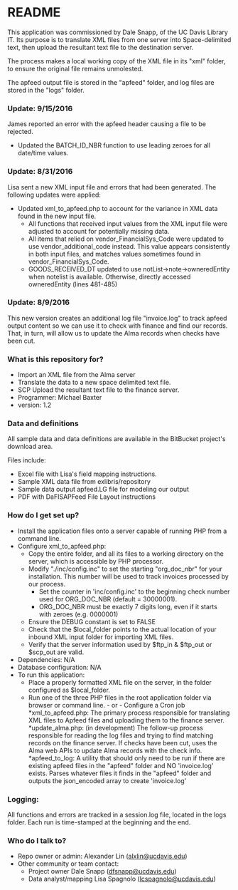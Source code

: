 # README #

This application was commissioned by Dale Snapp, of the UC Davis Library IT.  Its purpose is to translate XML files from one server into Space-delimited text, then upload the resultant text file to the destination server.

The process makes a local working copy of the XML file in its "xml" folder, to ensure the original file remains unmolested.

The apfeed output file is stored in the "apfeed" folder, and log files are stored in the "logs" folder.

### Update: 9/15/2016 ###

James reported an error with the apfeed header causing a file to be rejected.

* Updated the BATCH_ID_NBR function to use leading zeroes for all date/time values.

### Update: 8/31/2016 ###

Lisa sent a new XML input file and errors that had been generated.  The following updates were applied:

* Updated xml_to_apfeed.php to account for the variance in XML data found in the new input file.
	* All functions that received input values from the XML input file were adjusted to account for potentially missing data.
	* All items that relied on vendor_FinancialSys_Code were updated to use vendor_additional_code instead. This value appears consistently in both input files, and matches values sometimes found in vendor_FinancialSys_Code.
	* GOODS_RECEIVED_DT updated to use notList->note->owneredEntity when notelist is available. Otherwise, directly accessed owneredEntity (lines 481-485)

### Update: 8/9/2016 ###

This new version creates an additional log file "invoice.log" to track apfeed output content so we can use it to check with finance and find our records.  That, in turn, will allow us to update the Alma records when checks have been cut. 

### What is this repository for? ###

* Import an XML file from the Alma server
* Translate the data to a new space delimited text file.
* SCP Upload the resultant text file to the finance server.
* Programmer: Michael Baxter
* version: 1.2

### Data and definitions ###

All sample data and data definitions are available in the BitBucket project's download area.

Files include:
* Excel file with Lisa's field mapping instructions.
* Sample XML data file from exlibris/repository
* Sample data output apfeed.LG file for modeling our output
* PDF with DaFISAPFeed File Layout instructions

### How do I get set up? ###

* Install the application files onto a server capable of running PHP from a command line.
* Configure xml_to_apfeed.php:
    * Copy the entire folder, and all its files to a working directory on the server, which is accessible by PHP processor.
    * Modify "./inc/config.inc" to set the starting "org_doc_nbr" for your installation. This number will be used to track invoices processed by our process.
    	* Set the counter in 'inc/config.inc' to the beginning check number used for ORG_DOC_NBR (default = 30000001). 
    	* ORG_DOC_NBR must be exactly 7 digits long, even if it starts with zeroes (e.g. 0000001)
    * Ensure the DEBUG constant is set to FALSE
    * Check that the $local_folder points to the actual location of your inbound XML input folder for importing XML files.
    * Verify that the server information used by $ftp_in & $ftp_out or $scp_out are valid.
* Dependencies:  N/A
* Database configuration:  N/A
* To run this application: 
    * Place a properly formatted XML file on the server, in the folder configured as $local_folder.
    * Run one of the three PHP files in the root application folder via browser or command line. - or - Configure a Cron job
    	*xml_to_apfeed.php:  The primary process responsible for translating XML files to Apfeed files and uploading them to the finance server.
    	*update_alma.php: (in development) The follow-up process responsible for reading the log files and trying to find matching records on the finance server. If checks have been cut, uses the Alma web APIs to update Alma records with the check info.
    	*apfeed_to_log:  A utility that should only need to be run if there are existing apfeed files in the "apfeed" folder and NO 'invoice.log' exists. Parses whatever files it finds in the "apfeed" folder and outputs the json_encoded array to create 'invoice.log'
    

### Logging: ###

All functions and errors are tracked in a session.log file, located in the logs folder.  Each run is time-stamped at the beginning and the end.

### Who do I talk to? ###

* Repo owner or admin: Alexander Lin (alxlin@ucdavis.edu)  
* Other community or team contact: 
    * Project owner Dale Snapp (dfsnapp@ucdavis.edu)
    * Data analyst/mapping Lisa Spagnolo (lcspagnolo@ucdavis.edu)
